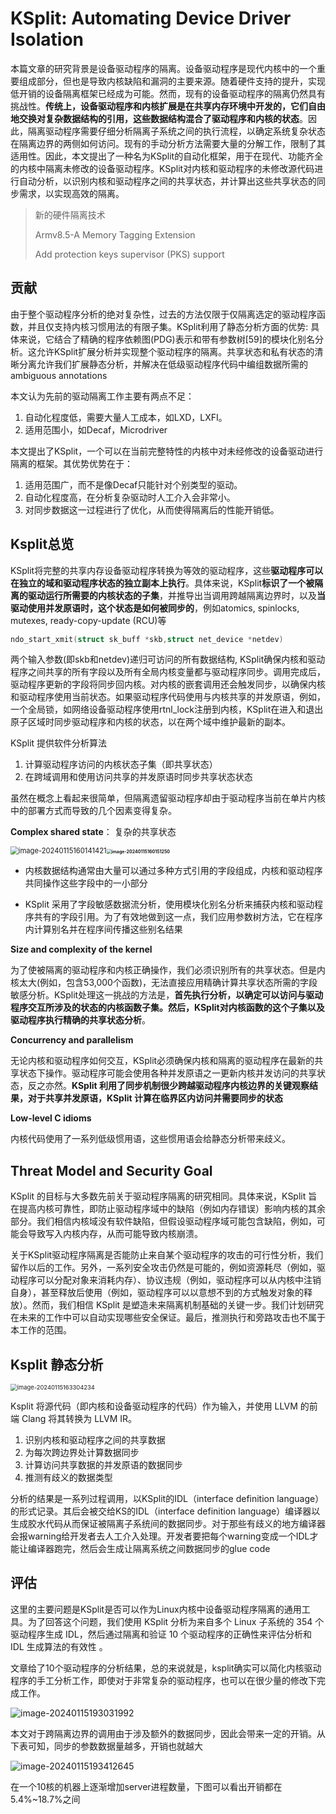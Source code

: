 # KSplit: Automating Device Driver Isolation

本篇文章的研究背景是设备驱动程序的隔离。设备驱动程序是现代内核中的一个重要组成部分，但也是导致内核缺陷和漏洞的主要来源。随着硬件支持的提升，实现低开销的设备隔离框架已经成为可能。然而，现有的设备驱动程序的隔离仍然具有挑战性。**传统上，设备驱动程序和内核扩展是在共享内存环境中开发的，它们自由地交换对复杂数据结构的引用，这些数据结构混合了驱动程序和内核的状态**。因此，隔离驱动程序需要仔细分析隔离子系统之间的执行流程，以确定系统复杂状态在隔离边界的两侧如何访问。现有的手动分析方法需要大量的分解工作，限制了其适用性。因此，本文提出了一种名为KSplit的自动化框架，用于在现代、功能齐全的内核中隔离未修改的设备驱动程序。KSplit对内核和驱动程序的未修改源代码进行自动分析，以识别内核和驱动程序之间的共享状态，并计算出这些共享状态的同步需求，以实现高效的隔离。

> 新的硬件隔离技术
>
> Armv8.5-A Memory Tagging Extension
>
> Add protection keys supervisor (PKS) support



## 贡献

由于整个驱动程序分析的绝对复杂性，过去的方法仅限于仅隔离选定的驱动程序函数，并且仅支持内核习惯用法的有限子集。KSplit利用了静态分析方面的优势: 具体来说，它结合了精确的程序依赖图(PDG)表示和带有参数树[59]的模块化别名分析。这允许KSplit扩展分析并实现整个驱动程序的隔离。共享状态和私有状态的清晰分离允许我们扩展静态分析，并解决在低级驱动程序代码中编组数据所需的ambiguous annotations

本文认为先前的驱动隔离工作主要有两点不足：

1. 自动化程度低，需要大量人工成本，如LXD，LXFI。
2. 适用范围小，如Decaf，Microdriver

本文提出了KSplit，一个可以在当前完整特性的内核中对未经修改的设备驱动进行隔离的框架。其优势优势在于：

1. 适用范围广，而不是像Decaf只能针对个别类型的驱动。
2. 自动化程度高，在分析复杂驱动时人工介入会非常小。
3. 对同步数据这一过程进行了优化，从而使得隔离后的性能开销低。

## Ksplit总览

KSplit将完整的共享内存设备驱动程序转换为等效的驱动程序，这些**驱动程序可以在独立的域和驱动程序状态的独立副本上执行**。具体来说，KSplit**标识了一个被隔离的驱动运行所需要的内核状态的子集**，并推导出当调用跨越隔离边界时，以及**当驱动使用并发原语时，这个状态是如何被同步的**，例如atomics, spinlocks, mutexes, ready-copy-update (RCU)等

```c
ndo_start_xmit(struct sk_buff *skb,struct net_device *netdev)
```

两个输入参数(即skb和netdev)递归可访问的所有数据结构, KSplit确保内核和驱动程序之间共享的所有字段以及所有全局内核变量都与驱动程序同步。调用完成后，驱动程序更新的字段将同步回内核。对内核的嵌套调用还会触发同步，以确保内核和驱动程序使用当前状态。如果驱动程序代码使用与内核共享的并发原语，例如，一个全局锁，如网络设备驱动程序使用rtnl_lock注册到内核，KSplit在进入和退出原子区域时同步驱动程序和内核的状态，以在两个域中维护最新的副本。

KSplit 提供软件分析算法

1. 计算驱动程序访问的内核状态子集（即共享状态）
2. 在跨域调用和使用访问共享的并发原语时同步共享状态状态

虽然在概念上看起来很简单，但隔离遗留驱动程序却由于驱动程序当前在单片内核中的部署方式而导致的几个因素变得复杂。

**Complex shared state**： 复杂的共享状态

<img src="./assert/image-20240115160141421.png" alt="image-20240115160141421" style="zoom: 80%;" />**<img src="./assert/image-20240115160151250.png" alt="image-20240115160151250" style="zoom: 50%;" />**

- 内核数据结构通常由大量可以通过多种方式引用的字段组成，内核和驱动程序共同操作这些字段中的一小部分

- KSplit 采用了字段敏感数据流分析，使用模块化别名分析来捕获内核和驱动程序共有的字段引用。为了有效地做到这一点，我们应用参数树方法，它在程序内计算别名并在程序间传播这些别名结果

**Size and complexity of the kernel**

为了使被隔离的驱动程序和内核正确操作，我们必须识别所有的共享状态。但是内核太大(例如，包含53,000个函数)，无法直接应用精确计算共享状态所需的字段敏感分析。KSplit处理这一挑战的方法是，**首先执行分析，以确定可以访问与驱动程序交互所涉及的状态的内核函数子集。然后，KSplit对内核函数的这个子集以及驱动程序执行精确的共享状态分析**。

**Concurrency and parallelism**

无论内核和驱动程序如何交互，KSplit必须确保内核和隔离的驱动程序在最新的共享状态下操作。驱动程序可能会使用各种并发原语之一更新内核并发访问的共享状态，反之亦然。**KSplit 利用了同步机制很少跨越驱动程序内核边界的关键观察结果，对于共享并发原语，KSplit 计算在临界区内访问并需要同步的状态**

**Low-level C idioms**

内核代码使用了一系列低级惯用语，这些惯用语会给静态分析带来歧义。



## Threat Model and Security Goal

KSplit 的目标与大多数先前关于驱动程序隔离的研究相同。具体来说，KSplit 旨在提高内核可靠性，即防止驱动程序域中的缺陷（例如内存错误）影响内核的其余部分。我们相信内核域没有软件缺陷，但假设驱动程序域可能包含缺陷，例如，可能会导致写入内核内存，从而可能导致内核崩溃。

关于KSplit驱动程序隔离是否能防止来自某个驱动程序的攻击的可行性分析，我们留作以后的工作。另外，一系列安全攻击仍然是可能的，例如资源耗尽（例如，驱动程序可以分配对象来消耗内存）、协议违规（例如，驱动程序可以从内核中注销自身），甚至释放后使用（例如，驱动程序可以以意想不到的方式触发对象的释放）。然而，我们相信 KSplit 是塑造未来隔离机制基础的关键一步。我们计划研究在未来的工作中可以自动实现哪些安全保证。最后，推测执行和旁路攻击也不属于本工作的范围。



## Ksplit 静态分析

<img src="./assert/image-20240115163304234.png" alt="image-20240115163304234" style="zoom:67%;" />

Ksplit 将源代码（即内核和设备驱动程序的代码）作为输入，并使用 LLVM 的前端 Clang 将其转换为 LLVM IR。 

1. 识别内核和驱动程序之间的共享数据
2. 为每次跨边界处计算数据同步
3. 计算访问共享数据的并发原语的数据同步
4. 推测有歧义的数据类型

分析的结果是一系列过程调用，以KSplit的IDL（interface definition language）的形式记录。其后会被交给KS的IDL（interface definition language）编译器以生成胶水代码从而保证被隔离子系统间的数据同步。对于那些有歧义的地方编译器会报warning给开发者去人工介入处理。开发者要把每个warning变成一个IDL才能让编译器跑完，然后会生成让隔离系统之间数据同步的glue code



## 评估

这里的主要问题是KSplit是否可以作为Linux内核中设备驱动程序隔离的通用工具。为了回答这个问题，我们使用 KSplit 分析为来自多个 Linux 子系统的 354 个驱动程序生成 IDL，然后通过隔离和验证 10 个驱动程序的正确性来评估分析和 IDL 生成算法的有效性 。

文章给了10个驱动程序的分析结果，总的来说就是，ksplit确实可以简化内核驱动程序的手工分析工作，即使对于非常复杂的驱动程序，也可以在很少量的修改下完成工作。

![image-20240115193031992](./assert/image-20240115193031992.png)

本文对于跨隔离边界的调用由于涉及额外的数据同步，因此会带来一定的开销。从下表可知，同步的参数数据量越多，开销也就越大

![image-20240115193412645](./assert/image-20240115193412645.png)

在一个10核的机器上逐渐增加server进程数量，下图可以看出开销都在5.4%~18.7%之间
